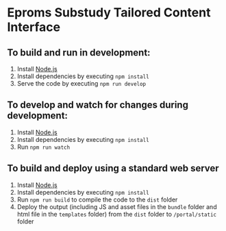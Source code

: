 # Eproms Substudy Tailored Content Interface

## To build and run in development:
1. Install [Node.js](https://nodejs.org/en/download/)
2. Install dependencies by executing `npm install`
3. Serve the code by executing `npm run develop`

## To develop and watch for changes during development:
1. Install [Node.js](https://nodejs.org/en/download/)
2. Install dependencies by executing `npm install`
3. Run `npm run watch`

## To build and deploy using a standard web server
1. Install [Node.js](https://nodejs.org/en/download/)
2. Install dependencies by executing `npm install`
3. Run `npm run build` to compile the code to the `dist` folder
4. Deploy the output (including JS and asset files in the `bundle` folder and html file in the `templates` folder) from the `dist` folder to `/portal/static` folder
